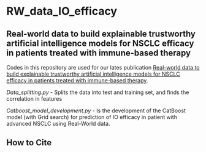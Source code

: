 # RW_data_IO_efficacy
## Real-world data to build explainable trustworthy artificial intelligence models for NSCLC efficacy in patients treated with immune-based therapy

Codes in this repository are used for our lates publication [Real-world data to build explainable trustworthy artificial intelligence models for NSCLC efficacy in patients treated with immune-based therapy](https://www.frontiersin.org/my-frontiers/overview). 

*Data_splitting.py* - Splits the data into test and training set, and finds the correlation in features

*Catboost_model_development.py* - Is the development of the CatBoost model (with Grid search) for prediction of IO efficacy in patient with advanced NSCLC using Real-World data. 

## How to Cite 


